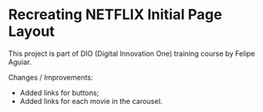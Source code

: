 # Recreating NETFLIX Initial Page Layout

This project is part of DIO (Digital Innovation One) training course by Felipe Aguiar.

Changes / Improvements:

- Added links for buttons;
- Added links for each movie in the carousel.